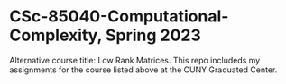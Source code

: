 # CSc-85040-Computational-Complexity, Spring 2023
Alternative course title: Low Rank Matrices.
This repo includeds my assignments for the course listed above at the CUNY Graduated Center.  
